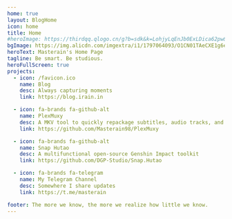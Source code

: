 ```yaml
---
home: true
layout: BlogHome
icon: home
title: Home
#heroImage: https://thirdqq.qlogo.cn/g?b=sdk&k=LohjyLqEnJb0ExLDica62pw&s=5&t=1513122185
bgImage: https://img.alicdn.com/imgextra/i1/1797064093/O1CN01TAeCXE1g6e2aC87v6_!!1797064093.png_.webp
heroText: Masterain's Home Page
tagline: Be smart. Be studious.
heroFullScreen: true
projects:
  - icon: /favicon.ico
    name: Blog
    desc: Always capturing moments
    link: https://blog.irain.in  

  - icon: fa-brands fa-github-alt
    name: PlexMuxy
    desc: A MKV tool to quickly repackage subtitles, audio tracks, and fonts to adapt to the features of Plex Meadia Server
    link: https://github.com/Masterain98/PlexMuxy

  - icon: fa-brands fa-github-alt
    name: Snap Hutao
    desc: A multifunctional open-source Genshin Impact toolkit
    link: https://github.com/DGP-Studio/Snap.Hutao

  - icon: fa-brands fa-telegram
    name: My Telegram Channel
    desc: Somewhere I share updates
    link: https://t.me/masterain

footer: The more we know, the more we realize how little we know.
---
```


